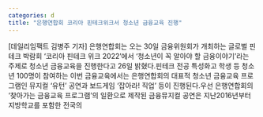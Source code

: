 ```yaml
---
categories: d
title: "은행연합회 코리아 핀테크위크서 청소년 금융교육 진행"
---
```

[데일리임팩트 김병주 기자] 은행연합회는 오는 30일 금융위원회가 개최하는 글로벌 핀테크 박람회 ‘코리아 핀테크 위크 2022’에서 ‘청소년이 꼭 알아야 할 금융이야기’라는 주제로 청소년 금융교육을 진행한다고 26일 밝혔다.핀테크 전공 특성화고 학생 등 청소년 100명이 참여하는 이번 금융교육에서는 은행연합회의 대표적 청소년 금융교육 프로그램인 뮤지컬 ‘유턴’ 공연과 보드게임 ‘잡아라! 직업’ 등이 진행된다.우선 은행연합회의 ‘찾아가는 금융교육 프로그램’의 일환으로 제작된 금융뮤지컬 공연은 지난2016년부터 지방학교를 포함한 전국의